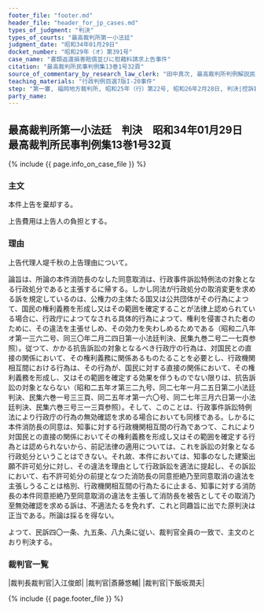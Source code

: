 ```yaml
---
footer_file: "footer.md"
header_file: "header_for_jp_cases.md"
types_of_judgment: "判決"
types_of_courts: "最高裁判所第一小法廷"
judgment_date: "昭和34年01月29日"
docket_number: "昭和29年（オ）第391号"
case_name: "書類返還損害賠償並びに慰藉料請求上告事件"
citation: "最高裁判所民事判例集13巻1号32頁"
source_of_commentary_by_research_law_clerk: "田中真次, 最高裁判所判例解説民事篇昭和34年度8頁"
teaching_materials: "行政判例百選7版I-20事件"
step: "第一審, 福岡地方裁判所, 昭和25年（行）第22号, 昭和26年2月28日, 判決|控訴審, 福岡高等裁判所, 昭和26年（ネ）第495号, 昭和29年, 2月26日, 判決"
party_name:
---
```


## 最高裁判所第一小法廷　判決　昭和34年01月29日　最高裁判所民事判例集13巻1号32頁




{% include {{ page.info_on_case_file }}  %}















### 主文



本件上告を棄却する。

上告費用は上告人の負担とする。





### 理由



上告代理人堤千秋の上告理由について。

論旨は、所論の本件消防長のなした同意取消は、行政事件訴訟特例法の対象となる行政処分であると主張するに帰する。しかし同法が行政処分の取消変更を求める訴を規定しているのは、公権力の主体たる国又は公共団体がその行為によつて、国民の権利義務を形成し又はその範囲を確定することが法律上認められている場合に、行政庁によつてなされる具体的行為によつて、権利を侵害された者のために、その違法を主張せしめ、その効力を失わしめるためである（昭和二八年オ第一三六二号、同三〇年二月二四日第一小法廷判決、民集九巻二号二一七頁参照）。従つて、かかる抗告訴訟の対象となるべき行政庁の行為は、対国民との直接の関係において、その権利義務に関係あるものたることを必要とし、行政機関相互間における行為は、その行為が、国民に対する直接の関係において、その権利義務を形成し、又はその範囲を確定する効果を伴うものでない限りは、抗告訴訟の対象とならない（昭和二五年オ第三二九号、同二七年一月二五日第二小法廷判決、民集六巻一号三三頁、同二五年オ第一六〇号、同二七年三月六日第一小法廷判決、民集六巻三号三一三頁参照）。そして、このことは、行政事件訴訟特例法により行政庁の行為の無効確認を求める場合においても同様である。しかるに本件消防長の同意は、知事に対する行政機関相互間の行為であつて、これにより対国民との直接の関係においてその権利義務を形成し又はその範囲を確定する行為とは認められないから、前記法律の適用については、これを訴訟の対象となる行政処分ということはできない。それ故、本件においては、知事のなした建築出願不許可処分に対し、その違法を理由として行政訴訟を適法に提起し、その訴訟において、右不許可処分の前提となつた消防長の同意拒絶乃至同意取消の違法を主張しうることは格別、行政機関相互間の行為たるに止まる、知事に対する消防長の本件同意拒絶乃至同意取消の違法を主張して消防長を被告としてその取消乃至無効確認を求める訴は、不適法たるを免れず、これと同趣旨に出でた原判決は正当である。所論は採るを得ない。

よつて、民訴四〇一条、九五条、八九条に従い、裁判官全員の一致で、主文のとおり判決する。

### 裁判官一覧

|裁判長裁判官|入江俊郎|
|裁判官|斎藤悠輔|
|裁判官|下飯坂潤夫|


{% include {{ page.footer_file }}  %}

